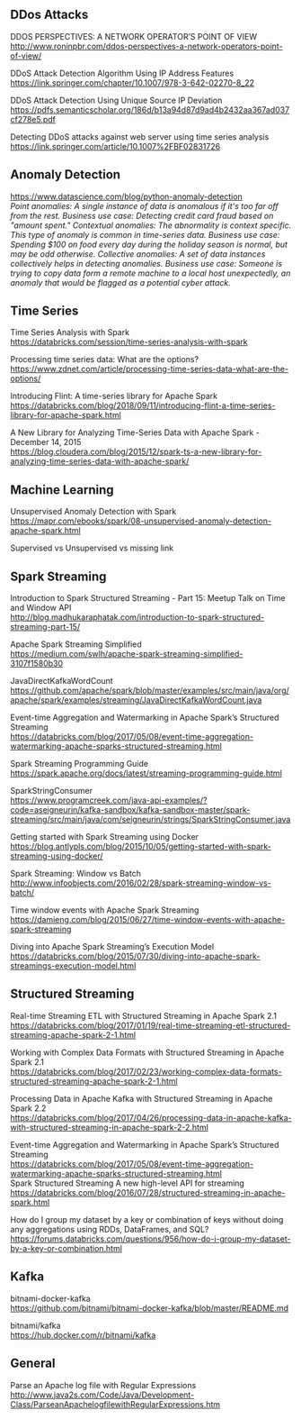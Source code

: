

## DDos Attacks
DDOS PERSPECTIVES: A NETWORK OPERATOR’S POINT OF VIEW  
http://www.roninpbr.com/ddos-perspectives-a-network-operators-point-of-view/  


DDoS Attack Detection Algorithm Using IP Address Features  
https://link.springer.com/chapter/10.1007/978-3-642-02270-8_22  


DDoS Attack Detection Using Unique Source IP Deviation  
https://pdfs.semanticscholar.org/186d/b13a94d87d9ad4b2432aa367ad037cf278e5.pdf  


Detecting DDoS attacks against web server using time series analysis  
https://link.springer.com/article/10.1007%2FBF02831726  

## Anomaly Detection
https://www.datascience.com/blog/python-anomaly-detection  
*Point anomalies: A single instance of data is anomalous if it's too far off from the rest. Business use case: Detecting credit card fraud based on "amount spent."
Contextual anomalies: The abnormality is context specific. This type of anomaly is common in time-series data. Business use case: Spending $100 on food every day during the holiday season is normal, but may be odd otherwise.
Collective anomalies: A set of data instances collectively helps in detecting anomalies. Business use case: Someone is trying to copy data form a remote machine to a local host unexpectedly, an anomaly that would be flagged as a potential cyber attack.*   


## Time Series
Time Series Analysis with Spark  
https://databricks.com/session/time-series-analysis-with-spark  


Processing time series data: What are the options?
https://www.zdnet.com/article/processing-time-series-data-what-are-the-options/  


Introducing Flint: A time-series library for Apache Spark  
https://databricks.com/blog/2018/09/11/introducing-flint-a-time-series-library-for-apache-spark.html  


A New Library for Analyzing Time-Series Data with Apache Spark - December 14, 2015  
https://blog.cloudera.com/blog/2015/12/spark-ts-a-new-library-for-analyzing-time-series-data-with-apache-spark/  

## Machine Learning
Unsupervised Anomaly Detection with Spark  
https://mapr.com/ebooks/spark/08-unsupervised-anomaly-detection-apache-spark.html  


Supervised vs Unsupervised vs
missing link


## Spark Streaming
Introduction to Spark Structured Streaming - Part 15: Meetup Talk on Time and Window API  
http://blog.madhukaraphatak.com/introduction-to-spark-structured-streaming-part-15/  

Apache Spark Streaming Simplified  
https://medium.com/swlh/apache-spark-streaming-simplified-3107f1580b30  

JavaDirectKafkaWordCount  
https://github.com/apache/spark/blob/master/examples/src/main/java/org/apache/spark/examples/streaming/JavaDirectKafkaWordCount.java  

Event-time Aggregation and Watermarking in Apache Spark’s Structured Streaming  
https://databricks.com/blog/2017/05/08/event-time-aggregation-watermarking-apache-sparks-structured-streaming.html  


Spark Streaming Programming Guide  
https://spark.apache.org/docs/latest/streaming-programming-guide.html  


SparkStringConsumer  
https://www.programcreek.com/java-api-examples/?code=aseigneurin/kafka-sandbox/kafka-sandbox-master/spark-streaming/src/main/java/com/seigneurin/strings/SparkStringConsumer.java  


Getting started with Spark Streaming using Docker  
https://blog.antlypls.com/blog/2015/10/05/getting-started-with-spark-streaming-using-docker/  


Spark Streaming: Window vs Batch  
http://www.infoobjects.com/2016/02/28/spark-streaming-window-vs-batch/    


Time window events with Apache Spark Streaming  
https://damieng.com/blog/2015/06/27/time-window-events-with-apache-spark-streaming  


Diving into Apache Spark Streaming’s Execution Model  
https://databricks.com/blog/2015/07/30/diving-into-apache-spark-streamings-execution-model.html  


## Structured Streaming
Real-time Streaming ETL with Structured Streaming in Apache Spark 2.1  
https://databricks.com/blog/2017/01/19/real-time-streaming-etl-structured-streaming-apache-spark-2-1.html  


Working with Complex Data Formats with Structured Streaming in Apache Spark 2.1  
https://databricks.com/blog/2017/02/23/working-complex-data-formats-structured-streaming-apache-spark-2-1.html  


Processing Data in Apache Kafka with Structured Streaming in Apache Spark 2.2  
https://databricks.com/blog/2017/04/26/processing-data-in-apache-kafka-with-structured-streaming-in-apache-spark-2-2.html  


Event-time Aggregation and Watermarking in Apache Spark’s Structured Streaming  
https://databricks.com/blog/2017/05/08/event-time-aggregation-watermarking-apache-sparks-structured-streaming.html  
Spark Structured Streaming A new high-level API for streaming  
https://databricks.com/blog/2016/07/28/structured-streaming-in-apache-spark.html  

How do I group my dataset by a key or combination of keys without doing any aggregations using RDDs, DataFrames, and SQL?  
https://forums.databricks.com/questions/956/how-do-i-group-my-dataset-by-a-key-or-combination.html  


## Kafka
bitnami-docker-kafka  
https://github.com/bitnami/bitnami-docker-kafka/blob/master/README.md  


bitnami/kafka  
https://hub.docker.com/r/bitnami/kafka




## General

Parse an Apache log file with Regular Expressions  
http://www.java2s.com/Code/Java/Development-Class/ParseanApachelogfilewithRegularExpressions.htm  
